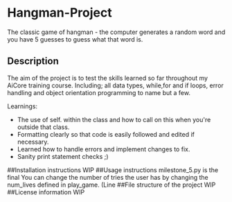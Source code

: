 # Hangman-Project
The classic game of hangman - the computer generates a random word and you have 5 guesses to guess what that word is.

## Description
The aim of the project is to test the skills learned so far throughout my AiCore training course. Including; all data types, while,for and if loops, error handling and object orientation programming to name but a few. 

Learnings:
- The use of self. within the class and how to call on this when you're outside that class.
- Formatting clearly so that code is easily followed and edited if necessary.
- Learned how to handle errors and implement changes to fix.
- Sanity print statement checks ;)



##Installation instructions
WIP
##Usage instructions
milestone_5.py is the final 
You can change the number of tries the user has by changing the num_lives defined in play_game. (Line 
##File structure of the project
WIP
##License information
WIP
